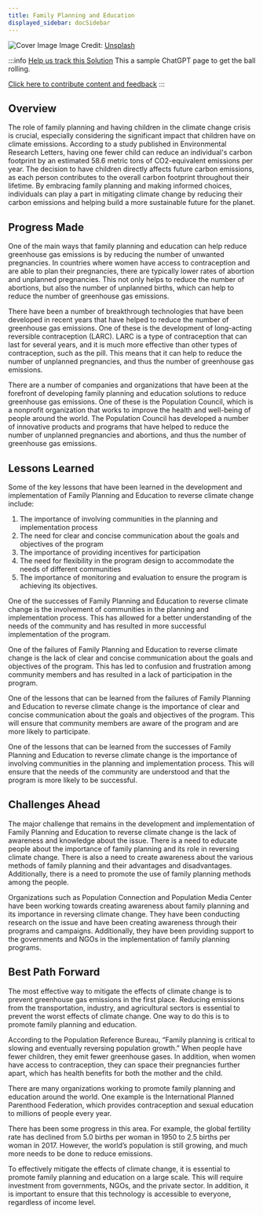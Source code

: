 ```yaml
---
title: Family Planning and Education
displayed_sidebar: docSidebar
---
```


![Cover Image](https://images.unsplash.com/photo-1609220136736-443140cffec6?crop=entropy&cs=tinysrgb&fit=max&fm=jpg&ixid=Mnw0NDYzODh8MHwxfHNlYXJjaHwxfHxGYW1pbHklMjBQbGFubmluZyUyMGFuZCUyMEVkdWNhdGlvbnxlbnwwfHx8fDE2ODM2NTg3ODA&ixlib=rb-4.0.3&q=80&w=1080)
Image Credit: [Unsplash](https://unsplash.com/@nate_dumlao)

:::info [Help us track this Solution](contribute)
This a sample ChatGPT page to get the ball rolling.

[Click here to contribute content and feedback](contribute)
:::

## Overview

The role of family planning and having children in the climate change crisis is crucial, especially considering the significant impact that children have on climate emissions. According to a study published in Environmental Research Letters, having one fewer child can reduce an individual's carbon footprint by an estimated 58.6 metric tons of CO2-equivalent emissions per year. The decision to have children directly affects future carbon emissions, as each person contributes to the overall carbon footprint throughout their lifetime. By embracing family planning and making informed choices, individuals can play a part in mitigating climate change by reducing their carbon emissions and helping build a more sustainable future for the planet.

## Progress Made

One of the main ways that family planning and education can help reduce greenhouse gas emissions is by reducing the number of unwanted pregnancies. In countries where women have access to contraception and are able to plan their pregnancies, there are typically lower rates of abortion and unplanned pregnancies. This not only helps to reduce the number of abortions, but also the number of unplanned births, which can help to reduce the number of greenhouse gas emissions.

There have been a number of breakthrough technologies that have been developed in recent years that have helped to reduce the number of greenhouse gas emissions. One of these is the development of long-acting reversible contraception (LARC). LARC is a type of contraception that can last for several years, and it is much more effective than other types of contraception, such as the pill. This means that it can help to reduce the number of unplanned pregnancies, and thus the number of greenhouse gas emissions.

There are a number of companies and organizations that have been at the forefront of developing family planning and education solutions to reduce greenhouse gas emissions. One of these is the Population Council, which is a nonprofit organization that works to improve the health and well-being of people around the world. The Population Council has developed a number of innovative products and programs that have helped to reduce the number of unplanned pregnancies and abortions, and thus the number of greenhouse gas emissions.

## Lessons Learned

Some of the key lessons that have been learned in the development and implementation of Family Planning and Education to reverse climate change include:

1. The importance of involving communities in the planning and implementation process
2. The need for clear and concise communication about the goals and objectives of the program
3. The importance of providing incentives for participation
4. The need for flexibility in the program design to accommodate the needs of different communities
5. The importance of monitoring and evaluation to ensure the program is achieving its objectives.

One of the successes of Family Planning and Education to reverse climate change is the involvement of communities in the planning and implementation process. This has allowed for a better understanding of the needs of the community and has resulted in more successful implementation of the program.

One of the failures of Family Planning and Education to reverse climate change is the lack of clear and concise communication about the goals and objectives of the program. This has led to confusion and frustration among community members and has resulted in a lack of participation in the program.

One of the lessons that can be learned from the failures of Family Planning and Education to reverse climate change is the importance of clear and concise communication about the goals and objectives of the program. This will ensure that community members are aware of the program and are more likely to participate.

One of the lessons that can be learned from the successes of Family Planning and Education to reverse climate change is the importance of involving communities in the planning and implementation process. This will ensure that the needs of the community are understood and that the program is more likely to be successful.

## Challenges Ahead

The major challenge that remains in the development and implementation of Family Planning and Education to reverse climate change is the lack of awareness and knowledge about the issue. There is a need to educate people about the importance of family planning and its role in reversing climate change. There is also a need to create awareness about the various methods of family planning and their advantages and disadvantages. Additionally, there is a need to promote the use of family planning methods among the people.

Organizations such as Population Connection and Population Media Center have been working towards creating awareness about family planning and its importance in reversing climate change. They have been conducting research on the issue and have been creating awareness through their programs and campaigns. Additionally, they have been providing support to the governments and NGOs in the implementation of family planning programs.

## Best Path Forward

The most effective way to mitigate the effects of climate change is to prevent greenhouse gas emissions in the first place. Reducing emissions from the transportation, industry, and agricultural sectors is essential to prevent the worst effects of climate change. One way to do this is to promote family planning and education.

According to the Population Reference Bureau, “Family planning is critical to slowing and eventually reversing population growth.” When people have fewer children, they emit fewer greenhouse gases. In addition, when women have access to contraception, they can space their pregnancies further apart, which has health benefits for both the mother and the child.

There are many organizations working to promote family planning and education around the world. One example is the International Planned Parenthood Federation, which provides contraception and sexual education to millions of people every year.

There has been some progress in this area. For example, the global fertility rate has declined from 5.0 births per woman in 1950 to 2.5 births per woman in 2017. However, the world’s population is still growing, and much more needs to be done to reduce emissions.

To effectively mitigate the effects of climate change, it is essential to promote family planning and education on a large scale. This will require investment from governments, NGOs, and the private sector. In addition, it is important to ensure that this technology is accessible to everyone, regardless of income level.
